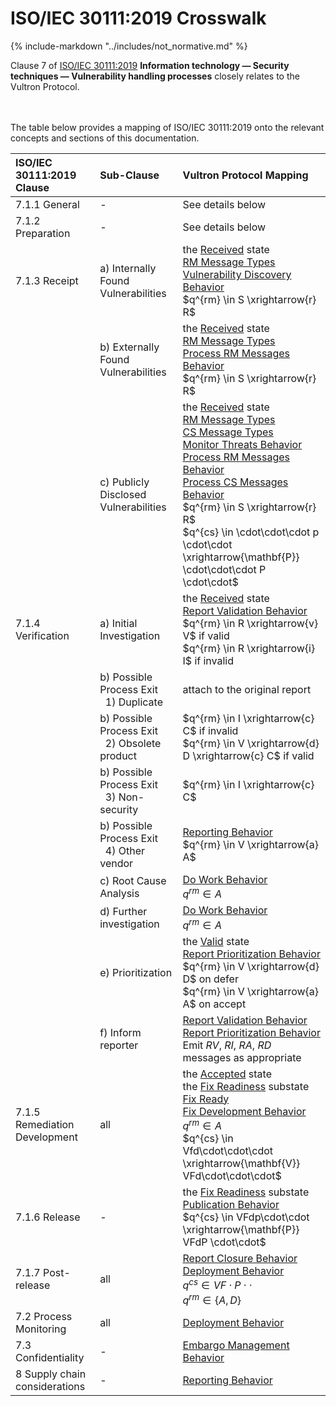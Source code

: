 # ISO/IEC 30111:2019 Crosswalk

{% include-markdown "../includes/not_normative.md" %}

Clause 7 of [ISO/IEC 30111:2019](https://www.iso.org/standard/69725.html)
**Information technology — Security techniques — Vulnerability handling processes**
closely relates to the Vultron Protocol.

<br/>
<br/>
The table below provides a mapping of ISO/IEC 30111:2019 onto the relevant concepts and sections of this documentation.

| ISO/IEC<br/>30111:2019<br/>Clause | Sub-Clause                                                   | Vultron Protocol Mapping                                                                                                                                                                                                                                                                                                                                                                                                                                                                                                                                                                                                   |
|:---------------------------------|:-------------------------------------------------------------|:-------------------------------------------------------------------------------------------------------------------------------------------------------------------------------------------------------------------------------------------------------------------------------------------------------------------------------------------------------------------------------------------------------------------------------------------------------------------------------------------------------------------------------------------------------------------------------------------------------------------------|
|           7.1.1 General           | -                                                            | See details below                                                                                                                                                                                                                                                                                                                                                                                                                                                                                                                                                                                                        |
|         7.1.2 Preparation         | -                                                            | See details below                                                                                                                                                                                                                                                                                                                                                                                                                                                                                                                                                                                                        |
|           7.1.3 Receipt           | a) Internally Found Vulnerabilities                          | the [Received](../topics/process_models/rm/index.md#the-received-r-state) state<br/>[RM Message Types](formal_protocol/messages.md#rm-message-types)<br/>[Vulnerability Discovery Behavior](../topics/behavior_logic/vuldisco_bt.md)<br/>$q^{rm} \in S \xrightarrow{r} R$                                                                                                                                                                                                                                                                                                                                      |
|                              | b) Externally Found Vulnerabilities                          | the [Received](../topics/process_models/rm/index.md#the-received-r-state) state<br/>[RM Message Types](formal_protocol/messages.md#rm-message-types)<br/>[Process RM Messages Behavior](../topics/behavior_logic/msg_rm_bt.md)<br/>$q^{rm} \in S \xrightarrow{r} R$                                                                                                                                                                                                                                                                                                                                            |
|                              | c) Publicly Disclosed Vulnerabilities                        | the [Received](../topics/process_models/rm/index.md#the-received-r-state) state<br/>[RM Message Types](formal_protocol/messages.md#rm-message-types)<br/>[CS Message Types](formal_protocol/messages.md#cs-message-types)<br/>[Monitor Threats Behavior](../topics/behavior_logic/monitor_threats_bt.md)<br/>[Process RM Messages Behavior](../topics/behavior_logic/msg_rm_bt.md)<br/>[Process CS Messages Behavior](../topics/behavior_logic/msg_cs_bt.md)<br/>$q^{rm} \in S \xrightarrow{r} R$<br/>$q^{cs} \in \cdot\cdot\cdot p \cdot\cdot \xrightarrow{\mathbf{P}} \cdot\cdot\cdot P \cdot\cdot$ |
|        7.1.4 Verification         | a) Initial Investigation                                     | the [Received](../topics/process_models/rm/index.md#the-received-r-state) state<br/>[Report Validation Behavior](../topics/behavior_logic/rm_validation_bt.md)<br/>$q^{rm} \in R \xrightarrow{v} V$ if valid</br>$q^{rm} \in R \xrightarrow{i} I$ if invalid                                                                                                                                                                                                                                                                                                                                                            |
|                              | b) Possible Process Exit<br/>&nbsp;&nbsp;1) Duplicate        | attach to the original report                                                                                                                                                                                                                                                                                                                                                                                                                                                                                                                                                                                            |
|                              | b) Possible Process Exit<br/>&nbsp;&nbsp;2) Obsolete product | $q^{rm} \in I \xrightarrow{c} C$ if invalid<br/>$q^{rm} \in V \xrightarrow{d} D \xrightarrow{c} C$ if valid                                                                                                                                                                                                                                                                                                                                                                                                                                                                                                              |
|                              | b) Possible Process Exit<br/>&nbsp;&nbsp;3) Non-security     | $q^{rm} \in I \xrightarrow{c} C$                                                                                                                                                                                                                                                                                                                                                                                                                                                                                                                                                                                         |
|                              | b) Possible Process Exit<br/>&nbsp;&nbsp;4) Other vendor     | [Reporting Behavior](../topics/behavior_logic/reporting_bt.md)<br/>$q^{rm} \in V \xrightarrow{a} A$                                                                                                                                                                                                                                                                                                                                                                                                                                                                                                                      |
|                              | c) Root Cause Analysis                                       | [Do Work Behavior](../topics/behavior_logic/do_work_bt.md)<br/>$q^{rm} \in A$                                                                                                                                                                                                                                                                                                                                                                                                                                                                                                                                            |
|                              | d) Further investigation                                     | [Do Work Behavior](../topics/behavior_logic/do_work_bt.md)<br/>$q^{rm} \in A$                                                                                                                                                                                                                                                                                                                                                                                                                                                                                                                                            |
|                              | e) Prioritization                                            | the [Valid](../topics/process_models/rm/index.md#the-valid-v-state) state<br/>[Report Prioritization Behavior](../topics/behavior_logic/rm_prioritization_bt.md)<br/>$q^{rm} \in V \xrightarrow{d} D$ on defer<br/>$q^{rm} \in V \xrightarrow{a} A$ on accept                                                                                                                                                                                                                                                                                                                                                           |
|                              | f) Inform reporter                                           | [Report Validation Behavior](../topics/behavior_logic/rm_validation_bt.md)<br/>[Report Prioritization Behavior](../topics/behavior_logic/rm_prioritization_bt.md)<br/>Emit _RV_, _RI_, _RA_, _RD_ messages as appropriate                                                                                                                                                                                                                                                                                                                                                                                                |
|   7.1.5 Remediation Development   | all| the [Accepted](../topics/process_models/rm/index.md#the-accepted-a-state) state<br/>the [Fix Readiness](../topics/process_models/cs/index.md#the-fix-readiness-substate-f-f) substate<br/>[Fix Ready](../topics/process_models/model_interactions/rm_em_cs.md#fix-ready)<br/>[Fix Development Behavior](../topics/behavior_logic/fix_dev_bt.md)<br/>$q^{rm} \in A$<br/>$q^{cs} \in Vfd\cdot\cdot\cdot \xrightarrow{\mathbf{V}} VFd\cdot\cdot\cdot$                                                                                                                                                              |
| 7.1.6 Release | -                                                            | the [Fix Readiness](../topics/process_models/cs/index.md#the-fix-readiness-substate-f-f) substate<br/>[Publication Behavior](../topics/behavior_logic/publication_bt.md)<br/>$q^{cs} \in VFdp\cdot\cdot \xrightarrow{\mathbf{P}} VFdP \cdot\cdot$                                                                                                                                                                                                                                                                                                                                                                       |
| 7.1.7 Post-release | all                                                          | [Report Closure Behavior](../topics/behavior_logic/rm_closure_bt.md)<br/>[Deployment Behavior](../topics/behavior_logic/deployment_bt.md)<br/>$q^{cs} \in VF\cdot P \cdot\cdot$<br/>$q^{rm} \in \{A,D\}$                                                                                                                                                                                                                                                                                                                                                                                                                 |
| 7.2 Process Monitoring | all                                                          | [Deployment Behavior](../topics/behavior_logic/deployment_bt.md)                                                                                                                                                                                                                                                                                                                                                                                                                                                                                                                                                         |
| 7.3 Confidentiality | -                                                            | [Embargo Management Behavior](../topics/behavior_logic/em_bt.md)                                                                                                                                                                                                                                                                                                                                                                                                                                                                                                                                                         |
| 8 Supply chain considerations| -                                                            | [Reporting Behavior](../topics/behavior_logic/reporting_bt.md)                                                                                                                                                                                                                                                                                                                                                                                                                                                                                                                                                           |
